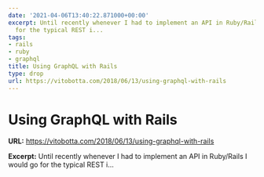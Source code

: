 ```yaml
---
date: '2021-04-06T13:40:22.871000+00:00'
excerpt: Until recently whenever I had to implement an API in Ruby/Rails I would go
  for the typical REST i...
tags:
- rails
- ruby
- graphql
title: Using GraphQL with Rails
type: drop
url: https://vitobotta.com/2018/06/13/using-graphql-with-rails
---
```


# Using GraphQL with Rails

**URL:** https://vitobotta.com/2018/06/13/using-graphql-with-rails

**Excerpt:** Until recently whenever I had to implement an API in Ruby/Rails I would go for the typical REST i...

